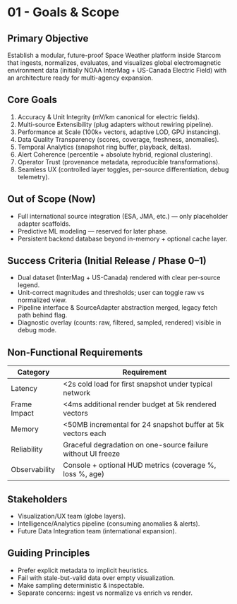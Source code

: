 # 01 - Goals & Scope

## Primary Objective
Establish a modular, future-proof Space Weather platform inside Starcom that ingests, normalizes, evaluates, and visualizes global electromagnetic environment data (initially NOAA InterMag + US-Canada Electric Field) with an architecture ready for multi-agency expansion.

## Core Goals
1. Accuracy & Unit Integrity (mV/km canonical for electric fields).
2. Multi-source Extensibility (plug adapters without rewiring pipeline).
3. Performance at Scale (100k+ vectors, adaptive LOD, GPU instancing).
4. Data Quality Transparency (scores, coverage, freshness, anomalies).
5. Temporal Analytics (snapshot ring buffer, playback, deltas).
6. Alert Coherence (percentile + absolute hybrid, regional clustering).
7. Operator Trust (provenance metadata, reproducible transformations).
8. Seamless UX (controlled layer toggles, per-source differentiation, debug telemetry).

## Out of Scope (Now)
- Full international source integration (ESA, JMA, etc.) — only placeholder adapter scaffolds.
- Predictive ML modeling — reserved for later phase.
- Persistent backend database beyond in-memory + optional cache layer.

## Success Criteria (Initial Release / Phase 0–1)
- Dual dataset (InterMag + US-Canada) rendered with clear per-source legend.
- Unit-correct magnitudes and thresholds; user can toggle raw vs normalized view.
- Pipeline interface & SourceAdapter abstraction merged, legacy fetch path behind flag.
- Diagnostic overlay (counts: raw, filtered, sampled, rendered) visible in debug mode.

## Non-Functional Requirements
| Category | Requirement |
|----------|-------------|
| Latency | <2s cold load for first snapshot under typical network |
| Frame Impact | <4ms additional render budget at 5k rendered vectors |
| Memory | <50MB incremental for 24 snapshot buffer at 5k vectors each |
| Reliability | Graceful degradation on one-source failure without UI freeze |
| Observability | Console + optional HUD metrics (coverage %, loss %, age) |

## Stakeholders
- Visualization/UX team (globe layers).
- Intelligence/Analytics pipeline (consuming anomalies & alerts).
- Future Data Integration team (international expansion).

## Guiding Principles
- Prefer explicit metadata to implicit heuristics.
- Fail with stale-but-valid data over empty visualization.
- Make sampling deterministic & inspectable.
- Separate concerns: ingest vs normalize vs enrich vs render.
